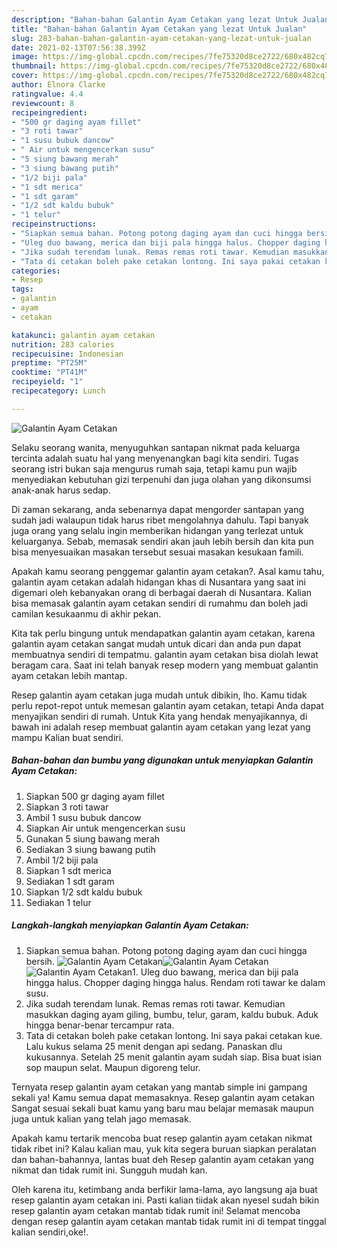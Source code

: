 ```yaml
---
description: "Bahan-bahan Galantin Ayam Cetakan yang lezat Untuk Jualan"
title: "Bahan-bahan Galantin Ayam Cetakan yang lezat Untuk Jualan"
slug: 283-bahan-bahan-galantin-ayam-cetakan-yang-lezat-untuk-jualan
date: 2021-02-13T07:56:38.399Z
image: https://img-global.cpcdn.com/recipes/7fe75320d8ce2722/680x482cq70/galantin-ayam-cetakan-foto-resep-utama.jpg
thumbnail: https://img-global.cpcdn.com/recipes/7fe75320d8ce2722/680x482cq70/galantin-ayam-cetakan-foto-resep-utama.jpg
cover: https://img-global.cpcdn.com/recipes/7fe75320d8ce2722/680x482cq70/galantin-ayam-cetakan-foto-resep-utama.jpg
author: Elnora Clarke
ratingvalue: 4.4
reviewcount: 8
recipeingredient:
- "500 gr daging ayam fillet"
- "3 roti tawar"
- "1 susu bubuk dancow"
- " Air untuk mengencerkan susu"
- "5 siung bawang merah"
- "3 siung bawang putih"
- "1/2 biji pala"
- "1 sdt merica"
- "1 sdt garam"
- "1/2 sdt kaldu bubuk"
- "1 telur"
recipeinstructions:
- "Siapkan semua bahan. Potong potong daging ayam dan cuci hingga bersih."
- "Uleg duo bawang, merica dan biji pala hingga halus. Chopper daging hingga halus. Rendam roti tawar ke dalam susu."
- "Jika sudah terendam lunak. Remas remas roti tawar. Kemudian masukkan daging ayam giling, bumbu, telur, garam, kaldu bubuk. Aduk hingga benar-benar tercampur rata."
- "Tata di cetakan boleh pake cetakan lontong. Ini saya pakai cetakan kue. Lalu kukus selama 25 menit dengan api sedang. Panaskan dlu kukusannya. Setelah 25 menit galantin ayam sudah siap. Bisa buat isian sop maupun selat. Maupun digoreng telur."
categories:
- Resep
tags:
- galantin
- ayam
- cetakan

katakunci: galantin ayam cetakan 
nutrition: 283 calories
recipecuisine: Indonesian
preptime: "PT25M"
cooktime: "PT41M"
recipeyield: "1"
recipecategory: Lunch

---
```



![Galantin Ayam Cetakan](https://img-global.cpcdn.com/recipes/7fe75320d8ce2722/680x482cq70/galantin-ayam-cetakan-foto-resep-utama.jpg)

Selaku seorang wanita, menyuguhkan santapan nikmat pada keluarga tercinta adalah suatu hal yang menyenangkan bagi kita sendiri. Tugas seorang istri bukan saja mengurus rumah saja, tetapi kamu pun wajib menyediakan kebutuhan gizi terpenuhi dan juga olahan yang dikonsumsi anak-anak harus sedap.

Di zaman  sekarang, anda sebenarnya dapat mengorder santapan yang sudah jadi walaupun tidak harus ribet mengolahnya dahulu. Tapi banyak juga orang yang selalu ingin memberikan hidangan yang terlezat untuk keluarganya. Sebab, memasak sendiri akan jauh lebih bersih dan kita pun bisa menyesuaikan masakan tersebut sesuai masakan kesukaan famili. 



Apakah kamu seorang penggemar galantin ayam cetakan?. Asal kamu tahu, galantin ayam cetakan adalah hidangan khas di Nusantara yang saat ini digemari oleh kebanyakan orang di berbagai daerah di Nusantara. Kalian bisa memasak galantin ayam cetakan sendiri di rumahmu dan boleh jadi camilan kesukaanmu di akhir pekan.

Kita tak perlu bingung untuk mendapatkan galantin ayam cetakan, karena galantin ayam cetakan sangat mudah untuk dicari dan anda pun dapat membuatnya sendiri di tempatmu. galantin ayam cetakan bisa diolah lewat beragam cara. Saat ini telah banyak resep modern yang membuat galantin ayam cetakan lebih mantap.

Resep galantin ayam cetakan juga mudah untuk dibikin, lho. Kamu tidak perlu repot-repot untuk memesan galantin ayam cetakan, tetapi Anda dapat menyajikan sendiri di rumah. Untuk Kita yang hendak menyajikannya, di bawah ini adalah resep membuat galantin ayam cetakan yang lezat yang mampu Kalian buat sendiri.

<!--inarticleads1-->

##### Bahan-bahan dan bumbu yang digunakan untuk menyiapkan Galantin Ayam Cetakan:

1. Siapkan 500 gr daging ayam fillet
1. Siapkan 3 roti tawar
1. Ambil 1 susu bubuk dancow
1. Siapkan  Air untuk mengencerkan susu
1. Gunakan 5 siung bawang merah
1. Sediakan 3 siung bawang putih
1. Ambil 1/2 biji pala
1. Siapkan 1 sdt merica
1. Sediakan 1 sdt garam
1. Siapkan 1/2 sdt kaldu bubuk
1. Sediakan 1 telur




<!--inarticleads2-->

##### Langkah-langkah menyiapkan Galantin Ayam Cetakan:

1. Siapkan semua bahan. Potong potong daging ayam dan cuci hingga bersih.
<img src="https://img-global.cpcdn.com/steps/d050dbba32beeec9/160x128cq70/galantin-ayam-cetakan-langkah-memasak-1-foto.jpg" alt="Galantin Ayam Cetakan"><img src="https://img-global.cpcdn.com/steps/a4523291b3987b82/160x128cq70/galantin-ayam-cetakan-langkah-memasak-1-foto.jpg" alt="Galantin Ayam Cetakan"><img src="https://img-global.cpcdn.com/steps/7f80c14a4fcefd40/160x128cq70/galantin-ayam-cetakan-langkah-memasak-1-foto.jpg" alt="Galantin Ayam Cetakan">1. Uleg duo bawang, merica dan biji pala hingga halus. Chopper daging hingga halus. Rendam roti tawar ke dalam susu.
1. Jika sudah terendam lunak. Remas remas roti tawar. Kemudian masukkan daging ayam giling, bumbu, telur, garam, kaldu bubuk. Aduk hingga benar-benar tercampur rata.
1. Tata di cetakan boleh pake cetakan lontong. Ini saya pakai cetakan kue. Lalu kukus selama 25 menit dengan api sedang. Panaskan dlu kukusannya. Setelah 25 menit galantin ayam sudah siap. Bisa buat isian sop maupun selat. Maupun digoreng telur.




Ternyata resep galantin ayam cetakan yang mantab simple ini gampang sekali ya! Kamu semua dapat memasaknya. Resep galantin ayam cetakan Sangat sesuai sekali buat kamu yang baru mau belajar memasak maupun juga untuk kalian yang telah jago memasak.

Apakah kamu tertarik mencoba buat resep galantin ayam cetakan nikmat tidak ribet ini? Kalau kalian mau, yuk kita segera buruan siapkan peralatan dan bahan-bahannya, lantas buat deh Resep galantin ayam cetakan yang nikmat dan tidak rumit ini. Sungguh mudah kan. 

Oleh karena itu, ketimbang anda berfikir lama-lama, ayo langsung aja buat resep galantin ayam cetakan ini. Pasti kalian tiidak akan nyesel sudah bikin resep galantin ayam cetakan mantab tidak rumit ini! Selamat mencoba dengan resep galantin ayam cetakan mantab tidak rumit ini di tempat tinggal kalian sendiri,oke!.

